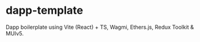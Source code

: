# dapp-template
Dapp boilerplate using Vite (React) + TS, Wagmi, Ethers.js, Redux Toolkit &amp; MUIv5.
